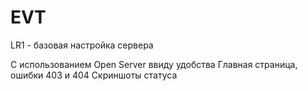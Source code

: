 # EVT
LR1 - базовая настройка сервера 

С использованием Open Server ввиду удобства
Главная страница, ошибки 403 и 404
Скриншоты статуса
